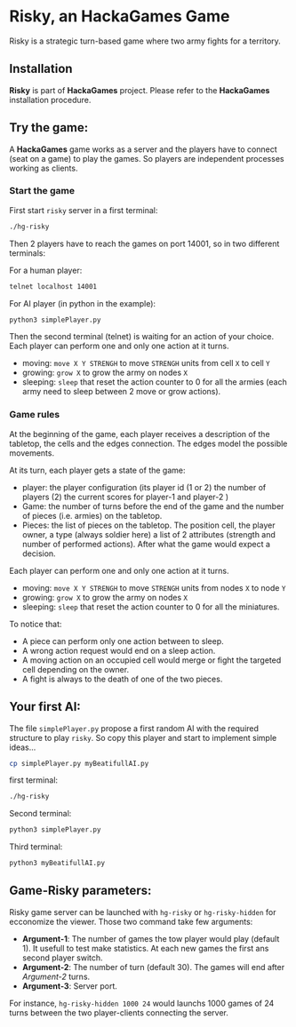 # Risky, an HackaGames Game

Risky is a strategic turn-based game where two army fights for a territory.

## Installation

**Risky** is part of **HackaGames** project. Please refer to the **HackaGames** installation procedure.

## Try the game:

A **HackaGames** game works as a server and the players have to connect (seat on a game) to play the games.
So players are independent processes working as clients.

### Start the game

First start `risky` server in a first terminal: 

```sh
./hg-risky
```

Then 2 players have to reach the games on port 14001, so in two different terminals:

For a human player:

```sh
telnet localhost 14001
```

For AI player (in python in the example):

```sh
python3 simplePlayer.py
```

Then the second terminal (telnet) is waiting for an action of your choice.
Each player can perform one and only one action at it turns.

- moving: `move X Y STRENGH` to move `STRENGH` units from cell `X` to cell `Y`
- growing: `grow X` to grow the army on nodes `X`
- sleeping: `sleep` that reset the action counter to $0$ for all the armies (each army need to sleep between 2 move or grow actions).

### Game rules

At the beginning of the game, each player receives a description of the tabletop, the cells and the edges connection.
The edges model the possible movements.

At its turn, each player gets a state of the game:
- player: the player configuration (its player id (1 or 2) the number of players (2) the current scores for player-1 and player-2 )
- Game: the number of turns before the end of the game and the number of pieces (i.e. armies) on the tabletop.
- Pieces: the list of pieces on the tabletop. The position cell, the player owner, a type (always soldier here) a list of 2 attributes (strength and number of performed actions).
After what the game would expect a decision.

Each player can perform one and only one action at it turns.

- moving: `move X Y STRENGH` to move `STRENGH` units from nodes `X` to node `Y`
- growing: `grow X` to grow the army on nodes `X`
- sleeping: `sleep` that reset the action counter to $0$ for all the miniatures.

To notice that:

- A piece can perform only one action between to sleep.
- A wrong action request would end on a sleep action.
- A moving action on an occupied cell would merge or fight the targeted cell depending on the owner.
- A fight is always to the death of one of the two pieces. 


## Your first AI:

The file `simplePlayer.py` propose a first random AI with the required structure to play `risky`.
So copy this player and start to implement simple ideas...

```bash
cp simplePlayer.py myBeatifullAI.py
```

first terminal: 

```sh
./hg-risky
```

Second terminal:

```sh
python3 simplePlayer.py
```

Third terminal:

```sh
python3 myBeatifullAI.py
```

## Game-Risky parameters:

Risky game server can be launched with `hg-risky` or `hg-risky-hidden` for ecconomize the viewer.
Those two command take few arguments: 

- **Argument-1**: The number of games the tow player would play (default 1). It usefull to test make statistics. At each new games the first ans second player switch.
- **Argument-2**: The number of turn (default 30). The games will end after *Argument-2* turns.
- **Argument-3**: Server port.

For instance, `hg-risky-hidden 1000 24` would launchs 1000 games of 24 turns between the two player-clients connecting the server.

